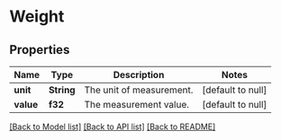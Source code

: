 # Weight

## Properties
Name | Type | Description | Notes
------------ | ------------- | ------------- | -------------
**unit** | **String** | The unit of measurement. | [default to null]
**value** | **f32** | The measurement value. | [default to null]

[[Back to Model list]](../README.md#documentation-for-models) [[Back to API list]](../README.md#documentation-for-api-endpoints) [[Back to README]](../README.md)


